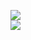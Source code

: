 [![](https://img.shields.io/badge/Made%20With-Github%20Spray-lightgrey.svg?style=for-the-badge&logo=github)](https://github.com/Annihil/github-spray#13830)  
[![](https://i.imgur.com/2DrTn0Z.gif)](https://github.com/Annihil/github-spray)